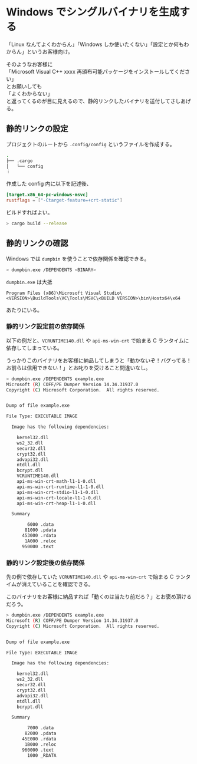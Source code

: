 # Windows でシングルバイナリを生成する

「Linux なんてよくわからん」「Windows しか使いたくない」「設定とか何もわからん」というお客様向け。

そのようなお客様に  
「Microsoft Visual C++ xxxx 再頒布可能パッケージをインストールしてください」  
とお願いしても  
「よくわからない」  
と返ってくるのが目に見えるので、静的リンクしたバイナリを送付してさしあげる。

## 静的リンクの設定

プロジェクトのルートから `.config/config` というファイルを作成する。
```sh
.
├── .cargo
│   └── config
︙
```

作成した config 内に以下を記述後、

```toml
[target.x86_64-pc-windows-msvc]
rustflags = ["-Ctarget-feature=+crt-static"]
```

ビルドすればよい。

```sh
> cargo build --release
```

## 静的リンクの確認

Windows では `dumpbin` を使うことで依存関係を確認できる。  
```sh
> dumpbin.exe /DEPENDENTS <BINARY>
```
`dumpbin.exe` は大抵
```
Program Files (x86)\Microsoft Visual Studio\<VERSION>\BuildTools\VC\Tools\MSVC\<BUILD VERSION>\bin\Hostx64\x64
```
あたりにいる。

### 静的リンク設定前の依存関係
以下の例だと、`VCRUNTIME140.dll` や `api-ms-win-crt` で始まる C ランタイムに依存してしまっている。

うっかりこのバイナリをお客様に納品してしまうと「動かないぞ！バグってる！お前らは信用できない！」とお叱りを受けること間違いなし。
```sh
> dumpbin.exe /DEPENDENTS example.exe
Microsoft (R) COFF/PE Dumper Version 14.34.31937.0
Copyright (C) Microsoft Corporation.  All rights reserved.


Dump of file example.exe

File Type: EXECUTABLE IMAGE

  Image has the following dependencies:

    kernel32.dll
    ws2_32.dll
    secur32.dll
    crypt32.dll
    advapi32.dll
    ntdll.dll
    bcrypt.dll
    VCRUNTIME140.dll
    api-ms-win-crt-math-l1-1-0.dll
    api-ms-win-crt-runtime-l1-1-0.dll
    api-ms-win-crt-stdio-l1-1-0.dll
    api-ms-win-crt-locale-l1-1-0.dll
    api-ms-win-crt-heap-l1-1-0.dll

  Summary

        6000 .data
       81000 .pdata
      453000 .rdata
       1A000 .reloc
      950000 .text
```

### 静的リンク設定後の依存関係

先の例で依存していた `VCRUNTIME140.dll` や `api-ms-win-crt` で始まる C ランタイムが消えていることを確認できる。

このバイナリをお客様に納品すれば「動くのは当たり前だろ？」とお褒め頂けるだろう。

```sh
> dumpbin.exe /DEPENDENTS example.exe
Microsoft (R) COFF/PE Dumper Version 14.34.31937.0
Copyright (C) Microsoft Corporation.  All rights reserved.


Dump of file example.exe

File Type: EXECUTABLE IMAGE

  Image has the following dependencies:

    kernel32.dll
    ws2_32.dll
    secur32.dll
    crypt32.dll
    advapi32.dll
    ntdll.dll
    bcrypt.dll

  Summary

        7000 .data
       82000 .pdata
      45E000 .rdata
       1B000 .reloc
      960000 .text
        1000 _RDATA
```